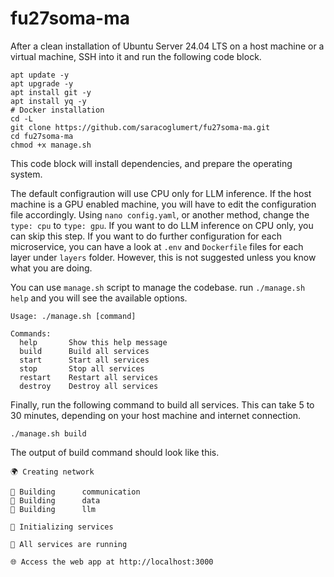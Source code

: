 # fu27soma-ma

After a clean installation of Ubuntu Server 24.04 LTS on a host machine or a virtual machine, SSH into it and run the following code block.

```
apt update -y
apt upgrade -y
apt install git -y
apt install yq -y
# Docker installation
cd -L
git clone https://github.com/saracoglumert/fu27soma-ma.git
cd fu27soma-ma
chmod +x manage.sh
```

This code block will install dependencies, and prepare the operating system. 

The default configraution will use CPU only for LLM inference. If the host machine is a GPU enabled machine, you will have to edit the configuration file accordingly.  Using `nano config.yaml`, or another method, change the `type: cpu` to `type: gpu`. If you want to do LLM inference on CPU only, you can skip this step. If you want to do further configuration for each microservice, you can have a look at `.env` and `Dockerfile` files for each layer under `layers` folder. However, this is not suggested unless you know what you are doing.

You can use `manage.sh` script to manage the codebase. run `./manage.sh help` and you will see the available options.
```
Usage: ./manage.sh [command]

Commands:
  help       Show this help message
  build      Build all services
  start      Start all services
  stop       Stop all services
  restart    Restart all services
  destroy    Destroy all services
```

Finally, run the following command to build all services. This can take 5 to 30 minutes, depending on your host machine and internet connection.
```
./manage.sh build
```

The output of build command should look like this.
```
🌍 Creating network

🚀 Building      communication
🚀 Building      data
🚀 Building      llm

🧹 Initializing services

🎉 All services are running

🌐 Access the web app at http://localhost:3000
```